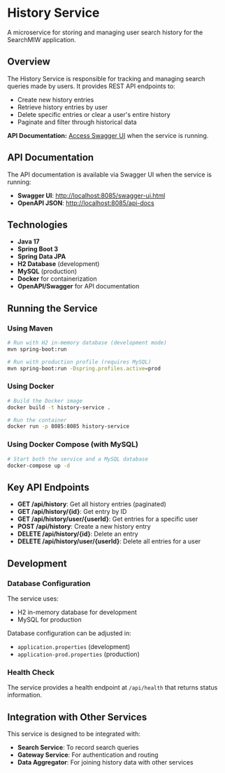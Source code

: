 # History Service

A microservice for storing and managing user search history for the SearchMIW application.

## Overview

The History Service is responsible for tracking and managing search queries made by users. It provides REST API endpoints to:

- Create new history entries
- Retrieve history entries by user
- Delete specific entries or clear a user's entire history
- Paginate and filter through historical data

**API Documentation:** [Access Swagger UI](http://localhost:8085/swagger-ui.html) when the service is running.

## API Documentation

The API documentation is available via Swagger UI when the service is running:

- **Swagger UI**: [http://localhost:8085/swagger-ui.html](http://localhost:8085/swagger-ui.html)
- **OpenAPI JSON**: [http://localhost:8085/api-docs](http://localhost:8085/api-docs)

## Technologies

- **Java 17**
- **Spring Boot 3**
- **Spring Data JPA**
- **H2 Database** (development)
- **MySQL** (production)
- **Docker** for containerization
- **OpenAPI/Swagger** for API documentation

## Running the Service

### Using Maven

```bash
# Run with H2 in-memory database (development mode)
mvn spring-boot:run

# Run with production profile (requires MySQL)
mvn spring-boot:run -Dspring.profiles.active=prod
```

### Using Docker

```bash
# Build the Docker image
docker build -t history-service .

# Run the container
docker run -p 8085:8085 history-service
```

### Using Docker Compose (with MySQL)

```bash
# Start both the service and a MySQL database
docker-compose up -d
```

## Key API Endpoints

- **GET /api/history**: Get all history entries (paginated)
- **GET /api/history/{id}**: Get entry by ID
- **GET /api/history/user/{userId}**: Get entries for a specific user
- **POST /api/history**: Create a new history entry
- **DELETE /api/history/{id}**: Delete an entry
- **DELETE /api/history/user/{userId}**: Delete all entries for a user

## Development

### Database Configuration

The service uses:
- H2 in-memory database for development
- MySQL for production

Database configuration can be adjusted in:
- `application.properties` (development)
- `application-prod.properties` (production)

### Health Check

The service provides a health endpoint at `/api/health` that returns status information.

## Integration with Other Services

This service is designed to be integrated with:

- **Search Service**: To record search queries
- **Gateway Service**: For authentication and routing
- **Data Aggregator**: For joining history data with other services
